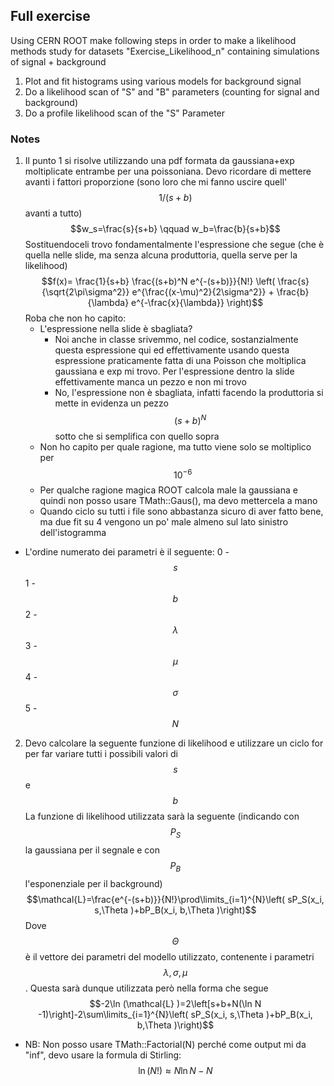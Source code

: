 ## Full exercise
Using CERN ROOT make following steps in order to make a likelihood methods study for datasets "Exercise_Likelihood_n" containing simulations of signal + background

1. Plot and fit histograms using various models for background signal  
2. Do a likelihood scan of "S" and "B" parameters (counting for signal and background)
3. Do a profile likelihood scan of the "S" Parameter
### Notes
1. Il punto 1 si risolve utilizzando una pdf formata da gaussiana+exp moltiplicate entrambe per una poissoniana. Devo ricordare di mettere avanti i fattori proporzione (sono loro che mi fanno uscire quell' $$1/(s+b)$$ avanti a tutto)
    $$w_s=\frac{s}{s+b} \qquad w_b=\frac{b}{s+b}$$
    Sostituendoceli trovo fondamentalmente l'espressione che segue (che è quella nelle slide, ma senza alcuna produttoria, quella serve per la likelihood) 
    $$f(x)= \frac{1}{s+b} \frac{(s+b)^N e^{-(s+b)}}{N!} \left( \frac{s}{\sqrt{2\pi\sigma^2}} e^{\frac{(x-\mu)^2}{2\sigma^2}} + \frac{b}{\lambda} e^{-\frac{x}{\lambda}} \right)$$ 
Roba che non ho capito:
    - L'espressione nella slide è sbagliata?
        - Noi anche in classe srivemmo, nel codice, sostanzialmente questa espressione qui ed effettivamente usando questa espressione praticamente fatta di una Poisson che moltiplica gaussiana e exp mi trovo. Per l'espressione dentro la slide effettivamente manca un pezzo e non mi trovo
        - No, l'espressione non è sbagliata, infatti facendo la produttoria si mette in evidenza un pezzo $$(s+b)^N$$ sotto che si semplifica con quello sopra
    - Non ho capito per quale ragione, ma tutto viene solo se moltiplico per $$10^{-6}$$
    - Per qualche ragione magica ROOT calcola male la gaussiana e quindi non posso usare TMath::Gaus(), ma devo mettercela a mano
    - Quando ciclo su tutti i file sono abbastanza sicuro di aver fatto bene, ma due fit su 4 vengono un po' male almeno sul lato sinistro dell'istogramma
-   L'ordine numerato dei parametri è il seguente:
    0 - $$s$$
    1 - $$b$$
    2 - $$\lambda$$
    3 - $$\mu$$
    4 - $$\sigma$$
    5 - $$N$$
2. Devo calcolare la seguente funzione di likelihood e utilizzare un ciclo for per far variare tutti i possibili valori di $$s$$ e $$b$$
    La funzione di likelihood utilizzata sarà la seguente (indicando con $$P_S$$ la gaussiana per il segnale e con $$P_B$$ l'esponenziale per il background)
$$\mathcal{L}=\frac{e^{-(s+b)}}{N!}\prod\limits_{i=1}^{N}\left( sP_S(x_i, s,\Theta )+bP_B(x_i, b,\Theta )\right)$$
Dove $$\Theta$$ è il vettore dei parametri del modello utilizzato, contenente i parametri $$\lambda , \sigma , \mu$$. 
Questa sarà dunque utilizzata però nella forma che segue
$$-2\ln (\mathcal{L} )=2\left[s+b+N(\ln N -1)\right]-2\sum\limits_{i=1}^{N}\left( sP_S(x_i, s,\Theta )+bP_B(x_i, b,\Theta )\right)$$
- NB: Non posso usare TMath::Factorial(N) perché come output mi da "inf", devo usare la formula di Stirling: $$\ln (N!)\approx N\ln N -N$$